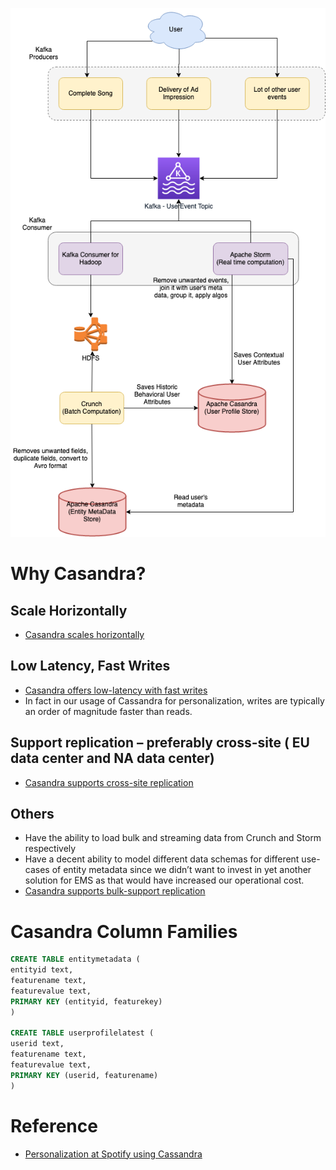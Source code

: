
![img.png](assests/PersonalizationSpotify.drawio.png)

# Why Casandra?

## Scale Horizontally
- [Casandra scales horizontally](../../1_HLDDesignComponents/3_DatabaseComponents/ApacheCasandra.md#scale-horizontally)

## Low Latency, Fast Writes
- [Casandra offers low-latency with fast writes](../../1_HLDDesignComponents/3_DatabaseComponents/ApacheCasandra.md#low-latency-fast-writes)
- In fact in our usage of Cassandra for personalization, writes are typically an order of magnitude faster than reads.

## Support replication – preferably cross-site ( EU data center and NA data center)
- [Casandra supports cross-site replication](../../1_HLDDesignComponents/3_DatabaseComponents/ApacheCasandra.md#support-replication---cross-site-data-centers)
   
## Others  
- Have the ability to load bulk and streaming data from Crunch and Storm respectively
- Have a decent ability to model different data schemas for different use-cases of entity metadata since we didn’t want to invest in yet another solution for EMS as that would have increased our operational cost.
- [Casandra supports bulk-support replication](../../1_HLDDesignComponents/3_DatabaseComponents/ApacheCasandra.md#good-integration-with-open-source-softwares-like-hadoop-spark-hive-hdfs-etc)

# Casandra Column Families

```sql
CREATE TABLE entitymetadata (
entityid text,
featurename text,
featurevalue text,
PRIMARY KEY (entityid, featurekey)
)

CREATE TABLE userprofilelatest (
userid text,
featurename text,
featurevalue text,
PRIMARY KEY (userid, featurename)
)
```

# Reference
- [Personalization at Spotify using Cassandra](https://engineering.atspotify.com/2015/01/personalization-at-spotify-using-cassandra/)